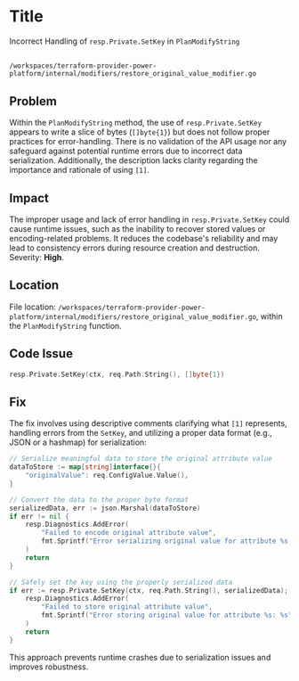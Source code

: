 # Title

Incorrect Handling of `resp.Private.SetKey` in `PlanModifyString`

## 

`/workspaces/terraform-provider-power-platform/internal/modifiers/restore_original_value_modifier.go`

## Problem

Within the `PlanModifyString` method, the use of `resp.Private.SetKey` appears to write a slice of bytes (`[]byte{1}`) but does not follow proper practices for error-handling. There is no validation of the API usage nor any safeguard against potential runtime errors due to incorrect data serialization. Additionally, the description lacks clarity regarding the importance and rationale of using `[1]`.

## Impact

The improper usage and lack of error handling in `resp.Private.SetKey` could cause runtime issues, such as the inability to recover stored values or encoding-related problems. It reduces the codebase's reliability and may lead to consistency errors during resource creation and destruction. Severity: **High**.

## Location

File location: `/workspaces/terraform-provider-power-platform/internal/modifiers/restore_original_value_modifier.go`, within the `PlanModifyString` function.

## Code Issue

```go
resp.Private.SetKey(ctx, req.Path.String(), []byte{1})
```

## Fix

The fix involves using descriptive comments clarifying what `[1]` represents, handling errors from the `SetKey`, and utilizing a proper data format (e.g., JSON or a hashmap) for serialization:

```go
// Serialize meaningful data to store the original attribute value
dataToStore := map[string]interface{}{
    "originalValue": req.ConfigValue.Value(),
}

// Convert the data to the proper byte format
serializedData, err := json.Marshal(dataToStore)
if err != nil {
    resp.Diagnostics.AddError(
        "Failed to encode original attribute value",
        fmt.Sprintf("Error serializing original value for attribute %s: %s", req.PathExpression.String(), err.Error()),
    )
    return
}

// Safely set the key using the properly serialized data
if err := resp.Private.SetKey(ctx, req.Path.String(), serializedData); err != nil {
    resp.Diagnostics.AddError(
        "Failed to store original attribute value",
        fmt.Sprintf("Error storing original value for attribute %s: %s", req.PathExpression.String(), err.Error()),
    )
    return
}
```

This approach prevents runtime crashes due to serialization issues and improves robustness.
